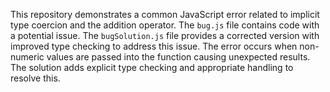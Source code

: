 This repository demonstrates a common JavaScript error related to implicit type coercion and the addition operator.  The `bug.js` file contains code with a potential issue. The `bugSolution.js` file provides a corrected version with improved type checking to address this issue.  The error occurs when non-numeric values are passed into the function causing unexpected results. The solution adds explicit type checking and appropriate handling to resolve this. 